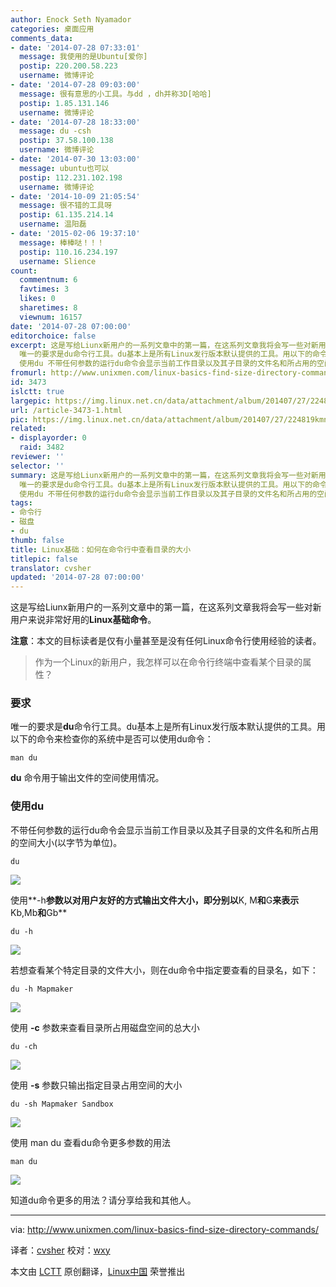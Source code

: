 ```yaml
---
author: Enock Seth Nyamador
categories: 桌面应用
comments_data:
- date: '2014-07-28 07:33:01'
  message: 我使用的是Ubuntu[爱你]
  postip: 220.200.58.223
  username: 微博评论
- date: '2014-07-28 09:03:00'
  message: 很有意思的小工具。与dd ，dh并称3D[哈哈]
  postip: 1.85.131.146
  username: 微博评论
- date: '2014-07-28 18:33:00'
  message: du -csh
  postip: 37.58.100.138
  username: 微博评论
- date: '2014-07-30 13:03:00'
  message: ubuntu也可以
  postip: 112.231.102.198
  username: 微博评论
- date: '2014-10-09 21:05:54'
  message: 很不错的工具呀
  postip: 61.135.214.14
  username: 温阳磊
- date: '2015-02-06 19:37:10'
  message: 棒棒哒！！！
  postip: 110.16.234.197
  username: Slience
count:
  commentnum: 6
  favtimes: 3
  likes: 0
  sharetimes: 8
  viewnum: 16157
date: '2014-07-28 07:00:00'
editorchoice: false
excerpt: 这是写给Liunx新用户的一系列文章中的第一篇，在这系列文章我将会写一些对新用户来说非常好用的Linux基础命令。 注意：本文的目标读者是仅有小量甚至是没有任何Linux命令行使用经验的读者。  作为一个Linux的新用户，我怎样可以在命令行终端中查看某个目录的属性？  要求
  唯一的要求是du命令行工具。du基本上是所有Linux发行版本默认提供的工具。用以下的命令来检查你的系统中是否可以使用du命令： man du  du 命令用于输出文件的空间使用情况。
  使用du 不带任何参数的运行du命令会显示当前工作目录以及其子目录的文件名和所占用的空间大
fromurl: http://www.unixmen.com/linux-basics-find-size-directory-commands/
id: 3473
islctt: true
largepic: https://img.linux.net.cn/data/attachment/album/201407/27/224819kmncuba7c550ua5u.png
url: /article-3473-1.html
pic: https://img.linux.net.cn/data/attachment/album/201407/27/224819kmncuba7c550ua5u.png.thumb.jpg
related:
- displayorder: 0
  raid: 3482
reviewer: ''
selector: ''
summary: 这是写给Liunx新用户的一系列文章中的第一篇，在这系列文章我将会写一些对新用户来说非常好用的Linux基础命令。 注意：本文的目标读者是仅有小量甚至是没有任何Linux命令行使用经验的读者。  作为一个Linux的新用户，我怎样可以在命令行终端中查看某个目录的属性？  要求
  唯一的要求是du命令行工具。du基本上是所有Linux发行版本默认提供的工具。用以下的命令来检查你的系统中是否可以使用du命令： man du  du 命令用于输出文件的空间使用情况。
  使用du 不带任何参数的运行du命令会显示当前工作目录以及其子目录的文件名和所占用的空间大
tags:
- 命令行
- 磁盘
- du
thumb: false
title: Linux基础：如何在命令行中查看目录的大小
titlepic: false
translator: cvsher
updated: '2014-07-28 07:00:00'
---
```


这是写给Liunx新用户的一系列文章中的第一篇，在这系列文章我将会写一些对新用户来说非常好用的**Linux基础命令**。


**注意**：本文的目标读者是仅有小量甚至是没有任何Linux命令行使用经验的读者。



> 
> 作为一个Linux的新用户，我怎样可以在命令行终端中查看某个目录的属性？
> 
> 
> 


### 要求


唯一的要求是**du**命令行工具。du基本上是所有Linux发行版本默认提供的工具。用以下的命令来检查你的系统中是否可以使用du命令：



```
man du

```

**du** 命令用于输出文件的空间使用情况。


### 使用du


不带任何参数的运行du命令会显示当前工作目录以及其子目录的文件名和所占用的空间大小(以字节为单位)。



```
du

```

![](/data/attachment/album/201407/27/224819kmncuba7c550ua5u.png)


使用**-h**参数以对用户友好的方式输出文件大小，即分别以**K, M**和**G**来表示**Kb,Mb**和**Gb**



```
du -h

```

![](/data/attachment/album/201407/27/224821gpcxussggazxkppi.png)


若想查看某个特定目录的文件大小，则在du命令中指定要查看的目录名，如下：



```
du -h Mapmaker

```

![](/data/attachment/album/201407/27/224827jfwq7a898gwxum8r.png)


使用 **-c** 参数来查看目录所占用磁盘空间的总大小



```
du -ch

```

![](/data/attachment/album/201407/27/224832hkvb69pt29ioatiz.png)


使用 **-s** 参数只输出指定目录占用空间的大小



```
du -sh Mapmaker Sandbox

```

![](/data/attachment/album/201407/27/224832hkvb69pt29ioatiz.png)


使用 man du 查看du命令更多参数的用法



```
man du

```

![](/data/attachment/album/201407/27/224842vhzhx4g74x4zoheg.png)


知道du命令更多的用法？请分享给我和其他人。




---


via: <http://www.unixmen.com/linux-basics-find-size-directory-commands/>


译者：[cvsher](https://github.com/cvsher) 校对：[wxy](https://github.com/wxy)


本文由 [LCTT](https://github.com/LCTT/TranslateProject) 原创翻译，[Linux中国](http://linux.cn/) 荣誉推出